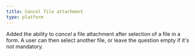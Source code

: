 ```yaml
---
title: Cancel file attachment
type: platform
---
```


Added the ability to *cancel* a file attachment after selection of a file in a form. A user can then select another file, or leave the question empty if it's not mandatory.